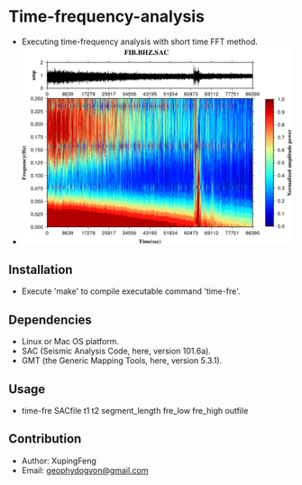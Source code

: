# Time-frequency-analysis
- Executing time-frequency analysis with short time FFT method.
- ![results](https://github.com/geophydog/Time-frequency-analysis/blob/master/images/t-f-analysis.png)

## Installation
- Execute 'make' to compile executable command 'time-fre'.

## Dependencies
- Linux or Mac OS platform.
- SAC (Seismic Analysis Code, here, version 101.6a).
- GMT (the Generic Mapping Tools, here, version 5.3.1).

## Usage
- time-fre SACfile t1 t2 segment_length fre_low fre_high outfile

## Contribution
- Author: XupingFeng
- Email: geophydogvon@gmail.com
